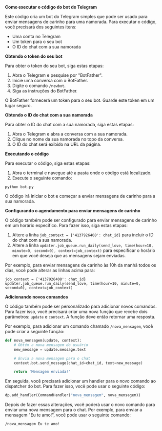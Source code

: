 **Como executar o código do bot do Telegram**

Este código cria um bot do Telegram simples que pode ser usado para enviar mensagens de carinho para uma namorada. Para executar o código, você precisará dos seguintes itens:

* Uma conta no Telegram
* Um token para o seu bot
* O ID do chat com a sua namorada

**Obtendo o token do seu bot**

Para obter o token do seu bot, siga estas etapas:

1. Abra o Telegram e pesquise por "BotFather".
2. Inicie uma conversa com o BotFather.
3. Digite o comando `/newbot`.
4. Siga as instruções do BotFather.

O BotFather fornecerá um token para o seu bot. Guarde este token em um lugar seguro.

**Obtendo o ID do chat com a sua namorada**

Para obter o ID do chat com a sua namorada, siga estas etapas:

1. Abra o Telegram e abra a conversa com a sua namorada.
2. Clique no nome da sua namorada no topo da conversa.
3. O ID do chat será exibido na URL da página.

**Executando o código**

Para executar o código, siga estas etapas:

1. Abra o terminal e navegue até a pasta onde o código está localizado.
2. Execute o seguinte comando:

```
python bot.py
```

O código irá iniciar o bot e começar a enviar mensagens de carinho para a sua namorada.

**Configurando o agendamento para enviar mensagens de carinho**

O código também pode ser configurado para enviar mensagens de carinho em um horário específico. Para fazer isso, siga estas etapas:

1. Altere a linha `job_context = {'4137926408': chat_id}` para incluir o ID do chat com a sua namorada.
2. Altere a linha `updater.job_queue.run_daily(send_love, time(hour=10, minute=0, second=0), context=job_context)` para especificar o horário em que você deseja que as mensagens sejam enviadas.

Por exemplo, para enviar mensagens de carinho às 10h da manhã todos os dias, você pode alterar as linhas acima para:

```
job_context = {'4137926408': chat_id}
updater.job_queue.run_daily(send_love, time(hour=10, minute=0, second=0), context=job_context)
```

**Adicionando novos comandos**

O código também pode ser personalizado para adicionar novos comandos. Para fazer isso, você precisará criar uma nova função que recebe dois parâmetros: `update` e `context`. A função deve então retornar uma resposta.

Por exemplo, para adicionar um comando chamado `/nova_mensagem`, você pode criar a seguinte função:

```python
def nova_mensagem(update, context):
    # Obtém a nova mensagem do usuário
    new_message = update.message.text

    # Envia a nova mensagem para o chat
    context.bot.send_message(chat_id=chat_id, text=new_message)

    return 'Mensagem enviada!'
```

Em seguida, você precisará adicionar um handler para o novo comando ao dispatcher do bot. Para fazer isso, você pode usar o seguinte código:

```python
dp.add_handler(CommandHandler("nova_mensagem", nova_mensagem))
```

Depois de fazer essas alterações, você poderá usar o novo comando para enviar uma nova mensagem para o chat. Por exemplo, para enviar a mensagem "Eu te amo!", você pode usar o seguinte comando:

```
/nova_mensagem Eu te amo!
```
